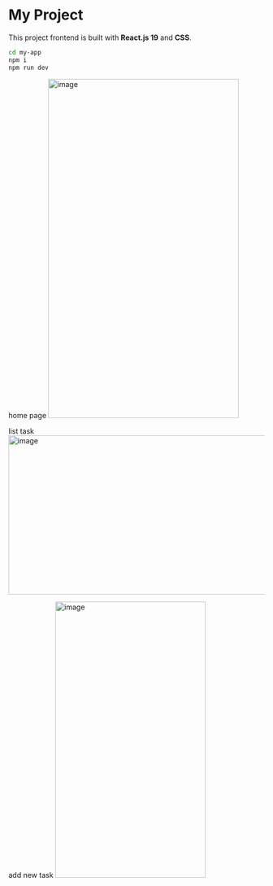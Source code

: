 # My Project

This project frontend is built with **React.js 19** and **CSS**.  



   ```bash
   cd my-app
   npm i
   npm run dev
```

home page
<img width="375" height="667" alt="image" src="https://github.com/user-attachments/assets/d7af8841-1361-4459-af37-93b7557a9a9e" />

list task
<img width="689" height="313" alt="image" src="https://github.com/user-attachments/assets/155bf6d4-4c91-4190-950e-928e6bf17b13" />

add new task
<img width="296" height="543" alt="image" src="https://github.com/user-attachments/assets/6cbb6fc5-4a9d-4500-81ef-0d227e6deaa9" />


